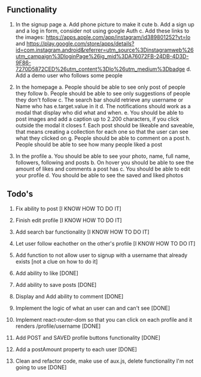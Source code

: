 ## Functionality

1. In the signup page
   a. Add phone picture to make it cute
   b. Add a sign up and a log in form, consider not using google Auth
   c. Add these links to the images: https://apps.apple.com/app/instagram/id389801252?vt=lo and https://play.google.com/store/apps/details?id=com.instagram.android&referrer=utm_source%3Dinstagramweb%26utm_campaign%3DloginPage%26ig_mid%3DA76072FB-24DB-4D3D-9F86-7270D5872CED%26utm_content%3Dlo%26utm_medium%3Dbadge
   d. Add a demo user who follows some people

2. In the homepage
   a. People should be able to see only post of people they follow
   b. People should be able to see only suggestions of people they don't follow
   c. The search bar should retrieve any username or Name who has e.target.value in it
   d. The notifications should work as a modal that display who did what and when.
   e. You should be able to post images and add a caption up to 2.200 characters, if you click outside the modal it closes
   f. Each post should be likeable and saveable, that means creating a collection for each one so that the user can see what they clicked on
   g. People should be able to comment on a post
   h. People should be able to see how many people liked a post

3. In the profile
   a. You should be able to see your photo, name, full name, followers, following and posts
   b. On hover you should be able to see the amount of likes and comments a post has
   c. You should be able to edit your profile
   d. You should be able to see the saved and liked photos

## Todo's

1. Fix ability to post [I KNOW HOW TO DO IT]
2. Finish edit profile [I KNOW HOW TO DO IT]
3. Add search bar functionality [I KNOW HOW TO DO IT]

4. Let user follow eachother on the other's profile [I KNOW HOW TO DO IT]

5. Add function to not allow user to signup with a username that already exists [not a clue on how to do it]

6. Add ability to like [DONE]
7. Add ability to save posts [DONE]
8. Display and Add ability to comment [DONE]
9. Implement the logic of what an user can and can't see [DONE]
10. Implement react-router-dom so that you can click on each profile and it renders /profile/username [DONE]
11. Add POST and SAVED profile buttons functionality [DONE]
12. Add a postAmount property to each user [DONE]
13. Clean and refactor code, make use of aux.js, delete functionality I'm not going to use [DONE]
